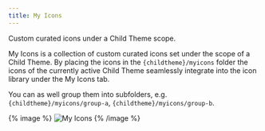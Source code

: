 ```yaml
---
title: My Icons
---
```


Custom curated icons under a Child Theme scope.

My Icons is a collection of custom curated icons set under the scope of a Child Theme. By placing the icons in the `{childtheme}/myicons` folder the icons of the currently active Child Theme seamlessly integrate into the icon library under the My Icons tab.

You can as well group them into subfolders, e.g. `{childtheme}/myicons/group-a`, `{childtheme}/myicons/group-b`.

{% image %}
![My Icons](/assets/ytp/icons/my-icons.webp)
{% /image %}

